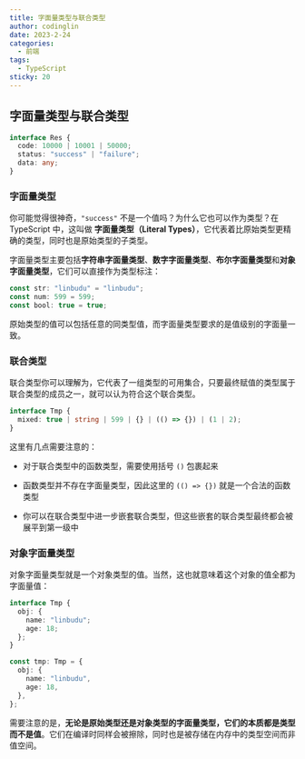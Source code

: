 ```yaml
---
title: 字面量类型与联合类型
author: codinglin
date: 2023-2-24
categories:
  - 前端
tags:
  - TypeScript
sticky: 20
---
```


## 字面量类型与联合类型

```ts
interface Res {
  code: 10000 | 10001 | 50000;
  status: "success" | "failure";
  data: any;
}
```

### 字面量类型

你可能觉得很神奇，`"success"` 不是一个值吗？为什么它也可以作为类型？在 TypeScript 中，这叫做 **字面量类型（Literal Types）**，它代表着比原始类型更精确的类型，同时也是原始类型的子类型。

字面量类型主要包括**字符串字面量类型**、**数字字面量类型**、**布尔字面量类型**和**对象字面量类型**，它们可以直接作为类型标注：

```ts
const str: "linbudu" = "linbudu";
const num: 599 = 599;
const bool: true = true;
```

原始类型的值可以包括任意的同类型值，而字面量类型要求的是值级别的字面量一致。

### 联合类型

联合类型你可以理解为，它代表了一组类型的可用集合，只要最终赋值的类型属于联合类型的成员之一，就可以认为符合这个联合类型。

```ts
interface Tmp {
  mixed: true | string | 599 | {} | (() => {}) | (1 | 2);
}
```

这里有几点需要注意的：

- 对于联合类型中的函数类型，需要使用括号 `()` 包裹起来

- 函数类型并不存在字面量类型，因此这里的 `(() => {})` 就是一个合法的函数类型

- 你可以在联合类型中进一步嵌套联合类型，但这些嵌套的联合类型最终都会被展平到第一级中

### 对象字面量类型

对象字面量类型就是一个对象类型的值。当然，这也就意味着这个对象的值全都为字面量值：

```ts
interface Tmp {
  obj: {
    name: "linbudu";
    age: 18;
  };
}

const tmp: Tmp = {
  obj: {
    name: "linbudu",
    age: 18,
  },
};
```

需要注意的是，**无论是原始类型还是对象类型的字面量类型，它们的本质都是类型而不是值**。它们在编译时同样会被擦除，同时也是被存储在内存中的类型空间而非值空间。
